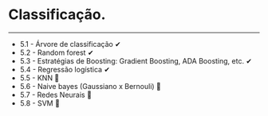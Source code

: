 # Classificação.
---
* 5.1 - Árvore de classificação ✔
* 5.2 - Random forest ✔
* 5.3 - Estratégias de Boosting: Gradient Boosting, ADA Boosting, etc. ✔
* 5.4 - Regressão logística ✔
* 5.5 - KNN 🔳
* 5.6 - Naive bayes (Gaussiano x Bernouli) 🔳
* 5.7 - Redes Neurais 🔳
* 5.8 - SVM 🔳
